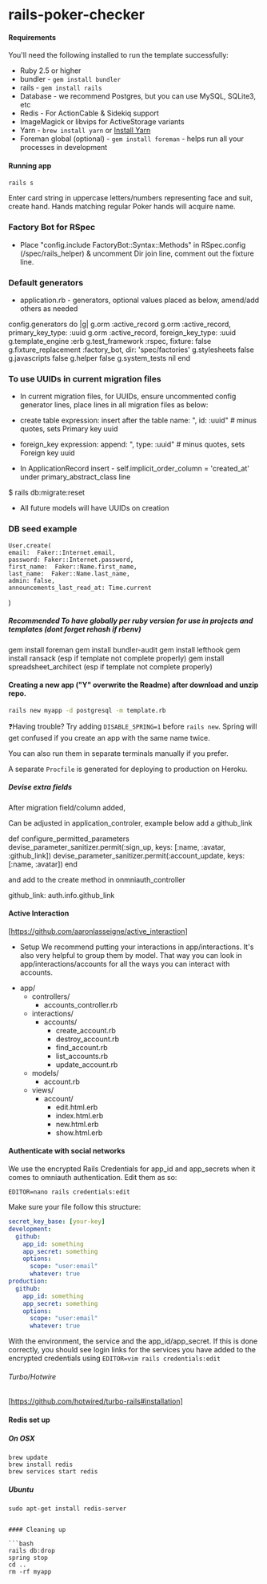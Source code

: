 # rails-poker-checker

#### Requirements

You'll need the following installed to run the template successfully:

- Ruby 2.5 or higher
- bundler - `gem install bundler`
- rails - `gem install rails`
- Database - we recommend Postgres, but you can use MySQL, SQLite3, etc
- Redis - For ActionCable & Sidekiq support
- ImageMagick or libvips for ActiveStorage variants
- Yarn - `brew install yarn` or [Install Yarn](https://yarnpkg.com/en/docs/install)
- Foreman global (optional) - `gem install foreman` - helps run all your processes in development

#### Running app

```bash
rails s
```

Enter card string in uppercase letters/numbers representing face and suit, create hand. Hands matching regular Poker hands will acquire name.

### Factory Bot for RSpec

- Place "config.include FactoryBot::Syntax::Methods" in RSpec.config (/spec/rails_helper) & uncomment Dir join line, comment out the fixture line.

### Default generators

- application.rb - generators, optional values placed as below, amend/add others as needed

config.generators do |g|
g.orm :active_record
g.orm :active_record, primary_key_type: :uuid
g.orm :active_record, foreign_key_type: :uuid
g.template_engine :erb
g.test_framework :rspec, fixture: false
g.fixture_replacement :factory_bot, dir: 'spec/factories'
g.stylesheets false
g.javascripts false
g.helper false
g.system_tests nil
end

### To use UUIDs in current migration files

- In current migration files, for UUIDs, ensure uncommented config generator lines, place lines in all migration files as below:

- create table expression: insert after the table name: ", id: :uuid" # minus quotes, sets Primary key uuid
- foreign_key expression: append: ", type: :uuid" # minus quotes, sets Foreign key uuid
- In ApplicationRecord insert - self.implicit_order_column = 'created_at' under primary_abstract_class line

$ rails db:migrate:reset

- All future models will have UUIDs on creation

### DB seed example

    User.create(
    email:  Faker::Internet.email,
    password: Faker::Internet.password,
    first_name:  Faker::Name.first_name,
    last_name:  Faker::Name.last_name,
    admin: false,
    announcements_last_read_at: Time.current

)

##### Recommended To have globally per ruby version for use in projects and templates (dont forget rehash if rbenv)

gem install foreman
gem install bundler-audit
gem install lefthook
gem install ransack (esp if template not complete properly)
gem install spreadsheet_architect (esp if template not complete properly)

#### Creating a new app ("Y" overwrite the Readme) after download and unzip repo.

```bash
rails new myapp -d postgresql -m template.rb
```

❓Having trouble? Try adding `DISABLE_SPRING=1` before `rails new`. Spring will get confused if you create an app with the same name twice.

You can also run them in separate terminals manually if you prefer.

A separate `Procfile` is generated for deploying to production on Heroku.

##### Devise extra fields

After migration field/column added,

Can be adjusted in application_controler, example below add a github_link

def configure_permitted_parameters
devise_parameter_sanitizer.permit(:sign_up, keys: [:name, :avatar, :github_link])
devise_parameter_sanitizer.permit(:account_update, keys: [:name, :avatar])
end

and add to the create method in onmniauth_controller

github_link: auth.info.github_link

#### Active Interaction

[https://github.com/aaronlasseigne/active_interaction]

- Setup
  We recommend putting your interactions in app/interactions. It's also very helpful to group them by model. That way you can look in app/interactions/accounts for all the ways you can interact with accounts.

* app/
  - controllers/
    - accounts_controller.rb
  - interactions/
    - accounts/
      - create_account.rb
      - destroy_account.rb
      - find_account.rb
      - list_accounts.rb
      - update_account.rb
  - models/
    - account.rb
  - views/
    - account/
      - edit.html.erb
      - index.html.erb
      - new.html.erb
      - show.html.erb

#### Authenticate with social networks

We use the encrypted Rails Credentials for app_id and app_secrets when it comes to omniauth authentication. Edit them as so:

```
EDITOR=nano rails credentials:edit
```

Make sure your file follow this structure:

```yml
secret_key_base: [your-key]
development:
  github:
    app_id: something
    app_secret: something
    options:
      scope: "user:email"
      whatever: true
production:
  github:
    app_id: something
    app_secret: something
    options:
      scope: "user:email"
      whatever: true
```

With the environment, the service and the app_id/app_secret. If this is done correctly, you should see login links
for the services you have added to the encrypted credentials using `EDITOR=vim rails credentials:edit`

###### Turbo/Hotwire

[https://github.com/hotwired/turbo-rails#installation]

#### Redis set up

##### On OSX

```
brew update
brew install redis
brew services start redis
```

##### Ubuntu

````
sudo apt-get install redis-server


#### Cleaning up

```bash
rails db:drop
spring stop
cd ..
rm -rf myapp
````
